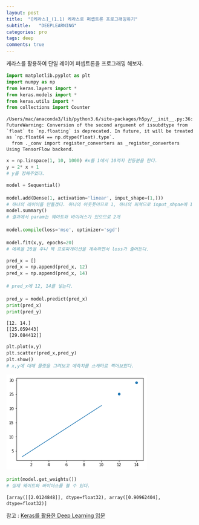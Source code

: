 ```yaml
---
layout: post
title:  "[케라스]_(1.1) 케라스로 퍼셉트론 프로그래밍하기"
subtitle:   "DEEPLEARNING"
categories: pro
tags: deep
comments: true
---
```


케라스를 활용하여 단일 레이어 퍼셉트론을 프로그래밍 해보자.

```python
import matplotlib.pyplot as plt
import numpy as np
from keras.layers import *
from keras.models import *
from keras.utils import *
from collections import Counter
```

    /Users/mac/anaconda3/lib/python3.6/site-packages/h5py/__init__.py:36: FutureWarning: Conversion of the second argument of issubdtype from `float` to `np.floating` is deprecated. In future, it will be treated as `np.float64 == np.dtype(float).type`.
      from ._conv import register_converters as _register_converters
    Using TensorFlow backend.



```python
x = np.linspace(1, 10, 1000) #x를 1에서 10까지 천등분을 한다.
y = 2* x + 1
# y를 정해주었다.
```


```python
model = Sequential()

model.add(Dense(1, activation='linear', input_shape=(1,))) 
# 하나의 레이어를 만들겠다. 하나의 아웃풋이므로 1, 하나의 피쳐므로 input_shpae에 1
model.summary() 
# 결과에서 param는 웨이트와 바이어스가 있으므로 2개

model.compile(loss='mse', optimizer='sgd')

model.fit(x,y, epochs=20)
# 에폭을 20을 주니 백 프로파게이션을 계속하면서 loss가 줄어든다.
```


```python
pred_x = []
pred_x = np.append(pred_x, 12)
pred_x = np.append(pred_x, 14)

# pred_x에 12, 14를 넣는다.

pred_y = model.predict(pred_x)
print(pred_x)
print(pred_y)
```

    [12. 14.]
    [[25.059443]
     [29.084412]]



```python
plt.plot(x,y)
plt.scatter(pred_x,pred_y)
plt.show()
# x,y에 대해 플랏을 그려보고 에측치를 스캐터로 찍어보았다.
```


![png](/assets/img/post_img/output_4_0.png)



```python
print(model.get_weights())
# 실제 웨이트와 바이어스를 볼 수 있다.
```

    [array([[2.0124848]], dtype=float32), array([0.90962404], dtype=float32)]

참고 : [Keras를 활용한 Deep Learning 입문](https://www.udemy.com/keras-deep-learning/learn/v4/overview)
